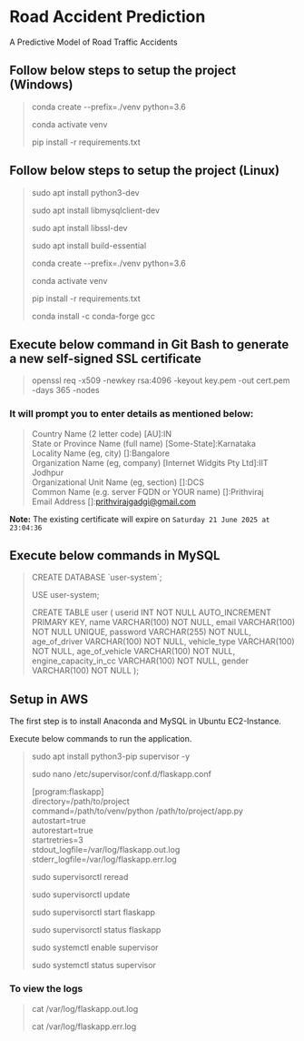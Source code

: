 # Road Accident Prediction
A Predictive Model of Road Traffic Accidents

## Follow below steps to setup the project (Windows)
> conda create --prefix=./venv python=3.6
> 
> conda activate venv
> 
> pip install -r requirements.txt

## Follow below steps to setup the project (Linux)
> sudo apt install python3-dev
> 
> sudo apt install libmysqlclient-dev
> 
> sudo apt install libssl-dev
> 
> sudo apt install build-essential
> 
> conda create --prefix=./venv python=3.6
> 
> conda activate venv
> 
> pip install -r requirements.txt
> 
> conda install -c conda-forge gcc

## Execute below command in Git Bash to generate a new self-signed SSL certificate
> openssl req -x509 -newkey rsa:4096 -keyout key.pem -out cert.pem -days 365 -nodes

### It will prompt you to enter details as mentioned below:
>Country Name (2 letter code) [AU]:IN  
>State or Province Name (full name) [Some-State]:Karnataka  
>Locality Name (eg, city) []:Bangalore  
>Organization Name (eg, company) [Internet Widgits Pty Ltd]:IIT Jodhpur  
>Organizational Unit Name (eg, section) []:DCS  
>Common Name (e.g. server FQDN or YOUR name) []:Prithviraj  
>Email Address []:prithvirajgadgi@gmail.com

**Note:** The existing certificate will expire on `Saturday 21 June 2025 at 23:04:36`

## Execute below commands in MySQL
>CREATE DATABASE \`user-system`;
> 
>USE user-system;
> 
>CREATE TABLE user (
>    userid INT NOT NULL AUTO_INCREMENT PRIMARY KEY,
>    name VARCHAR(100) NOT NULL,
>    email VARCHAR(100) NOT NULL UNIQUE,
>    password VARCHAR(255) NOT NULL,
>    age_of_driver VARCHAR(100) NOT NULL,
>    vehicle_type VARCHAR(100) NOT NULL,
>    age_of_vehicle VARCHAR(100) NOT NULL,
>    engine_capacity_in_cc VARCHAR(100) NOT NULL,
>    gender VARCHAR(100) NOT NULL
>);

## Setup in AWS
The first step is to install Anaconda and MySQL in Ubuntu EC2-Instance.

Execute below commands to run the application.
>sudo apt install python3-pip supervisor -y
> 
>sudo nano /etc/supervisor/conf.d/flaskapp.conf
> 
>[program:flaskapp]  
>directory=/path/to/project  
>command=/path/to/venv/python /path/to/project/app.py  
>autostart=true  
>autorestart=true  
>startretries=3  
>stdout_logfile=/var/log/flaskapp.out.log  
>stderr_logfile=/var/log/flaskapp.err.log
> 
>sudo supervisorctl reread
> 
>sudo supervisorctl update
> 
>sudo supervisorctl start flaskapp
> 
>sudo supervisorctl status flaskapp
> 
>sudo systemctl enable supervisor
> 
>sudo systemctl status supervisor

### To view the logs
>cat /var/log/flaskapp.out.log
> 
>cat /var/log/flaskapp.err.log
